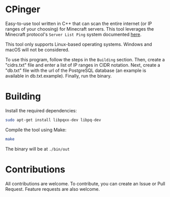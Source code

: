# CPinger

Easy-to-use tool written in C++ that can scan the entire internet (or IP ranges of your choosing) for Minecraft servers. This tool leverages the Minecraft protocol's `Server List Ping` system documented [here](https://minecraft.wiki/w/Minecraft_Wiki:Projects/wiki.vg_merge/Server_List_Ping).

This tool only supports Linux-based operating systems. Windows and macOS will not be considered.

To use this program, follow the steps in the `Building` section. Then, create a "cidrs.txt" file and enter a list of IP ranges in CIDR notation. Next, create a "db.txt" file with the url of the PostgreSQL database (an example is available in db.txt.example). Finally, run the binary.

# Building

Install the required dependencies:

```bash
sudo apt-get install libpqxx-dev libpq-dev
```

Compile the tool using Make:

```bash
make
```

The binary will be at `./bin/out`

# Contributions

All contributions are welcome. To contribute, you can create an Issue or Pull Request. Feature requests are also welcome.
